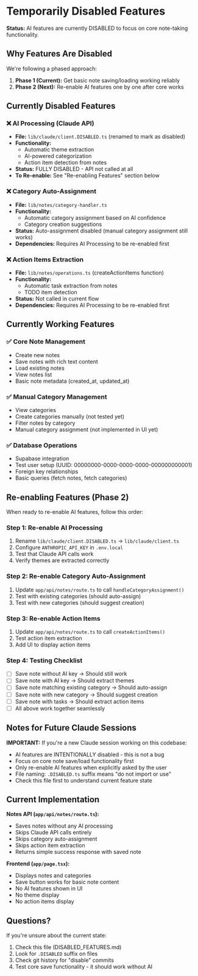 # Temporarily Disabled Features

**Status:** AI features are currently DISABLED to focus on core note-taking functionality.

## Why Features Are Disabled

We're following a phased approach:
1. **Phase 1 (Current):** Get basic note saving/loading working reliably
2. **Phase 2 (Next):** Re-enable AI features one by one after core works

## Currently Disabled Features

### ❌ AI Processing (Claude API)
- **File:** `lib/claude/client.DISABLED.ts` (renamed to mark as disabled)
- **Functionality:**
  - Automatic theme extraction
  - AI-powered categorization
  - Action item detection from notes
- **Status:** FULLY DISABLED - API not called at all
- **To Re-enable:** See "Re-enabling Features" section below

### ❌ Category Auto-Assignment
- **File:** `lib/notes/category-handler.ts`
- **Functionality:**
  - Automatic category assignment based on AI confidence
  - Category creation suggestions
- **Status:** Auto-assignment disabled (manual category assignment still works)
- **Dependencies:** Requires AI Processing to be re-enabled first

### ❌ Action Items Extraction
- **File:** `lib/notes/operations.ts` (createActionItems function)
- **Functionality:**
  - Automatic task extraction from notes
  - TODO item detection
- **Status:** Not called in current flow
- **Dependencies:** Requires AI Processing to be re-enabled first

## Currently Working Features

### ✅ Core Note Management
- Create new notes
- Save notes with rich text content
- Load existing notes
- View notes list
- Basic note metadata (created_at, updated_at)

### ✅ Manual Category Management
- View categories
- Create categories manually (not tested yet)
- Filter notes by category
- Manual category assignment (not implemented in UI yet)

### ✅ Database Operations
- Supabase integration
- Test user setup (UUID: 00000000-0000-0000-0000-000000000001)
- Foreign key relationships
- Basic queries (fetch notes, fetch categories)

## Re-enabling Features (Phase 2)

When ready to re-enable AI features, follow this order:

### Step 1: Re-enable AI Processing
1. Rename `lib/claude/client.DISABLED.ts` → `lib/claude/client.ts`
2. Configure `ANTHROPIC_API_KEY` in `.env.local`
3. Test that Claude API calls work
4. Verify themes are extracted correctly

### Step 2: Re-enable Category Auto-Assignment
1. Update `app/api/notes/route.ts` to call `handleCategoryAssignment()`
2. Test with existing categories (should auto-assign)
3. Test with new categories (should suggest creation)

### Step 3: Re-enable Action Items
1. Update `app/api/notes/route.ts` to call `createActionItems()`
2. Test action item extraction
3. Add UI to display action items

### Step 4: Testing Checklist
- [ ] Save note without AI key → Should still work
- [ ] Save note with AI key → Should extract themes
- [ ] Save note matching existing category → Should auto-assign
- [ ] Save note with new category → Should suggest creation
- [ ] Save note with tasks → Should extract action items
- [ ] All above work together seamlessly

## Notes for Future Claude Sessions

**IMPORTANT:** If you're a new Claude session working on this codebase:
- AI features are INTENTIONALLY disabled - this is not a bug
- Focus on core note save/load functionality first
- Only re-enable AI features when explicitly asked by the user
- File naming: `.DISABLED.ts` suffix means "do not import or use"
- Check this file first to understand current feature state

## Current Implementation

**Notes API (`app/api/notes/route.ts`):**
- Saves notes without any AI processing
- Skips Claude API calls entirely
- Skips category auto-assignment
- Skips action item extraction
- Returns simple success response with saved note

**Frontend (`app/page.tsx`):**
- Displays notes and categories
- Save button works for basic note content
- No AI features shown in UI
- No theme display
- No action items display

## Questions?

If you're unsure about the current state:
1. Check this file (DISABLED_FEATURES.md)
2. Look for `.DISABLED` suffix on files
3. Check git history for "disable" commits
4. Test core save functionality - it should work without AI
